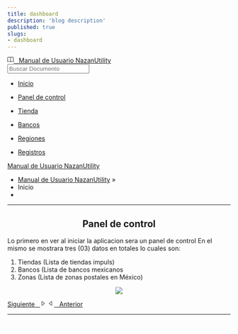 ```yaml
---
title: dashboard
description: 'blog description'
published: true
slugs:
- dashboard
---
```


<div class="wy-grid-for-nav">
  <nav data-toggle="wy-nav-shift" class="wy-nav-side stickynav">
    <div class="wy-side-scroll">
      <div class="wy-side-nav-search">
        <a href="#" class="float-left"><svg width="1em" height="1em" viewBox="0 0 16 16" class="bi bi-book float-left"
            fill="currentColor" xmlns="http://www.w3.org/2000/svg"><path fill-rule="evenodd"   d="M1 2.828v9.923c.918-.35 2.107-.692 3.287-.81 1.094-.111 2.278-.039 3.213.492V2.687c-.654-.689-1.782-.886-3.112-.752-1.234.124-2.503.523-3.388.893zm7.5-.141v9.746c.935-.53 2.12-.603 3.213-.493 1.18.12 2.37.461 3.287.811V2.828c-.885-.37-2.154-.769-3.388-.893-1.33-.134-2.458.063-3.112.752zM8 1.783C7.015.936 5.587.81 4.287.94c-1.514.153-3.042.672-3.994 1.105A.5.5 0 0 0 0 2.5v11a.5.5 0 0 0 .707.455c.882-.4 2.303-.881 3.68-1.02 1.409-.142 2.59.087 3.223.877a.5.5 0 0 0 .78 0c.633-.79 1.814-1.019 3.222-.877 1.378.139 2.8.62 3.681 1.02A.5.5 0 0 0 16 13.5v-11a.5.5 0 0 0-.293-.455c-.952-.433-2.48-.952-3.994-1.105C10.413.809 8.985.936 8 1.783z"></svg> &nbsp; Manual de Usuario NazanUtility</a><div role="search">
          <form id="rtd-search-form" class="wy-form" action="../search.html" method="get">
            <input type="text" name="q" placeholder="Buscar Documento" title="Type search term here" />
          </form>
        </div>
      </div>
      <div class="wy-menu wy-menu-vertical" data-spy="affix" role="navigation" aria-label="main navigation">
        <ul class="current">
          <li class="toctree-l1"><a class="reference internal current" href="../index.html">Inicio</a>
          </li>
        </ul>
        <ul>
          <li class="toctree-l1 current"><a class="reference internal" href="dahsboar.html">Panel de
              control</a>
          </li>
        </ul>
        <ul>
          <li class="toctree-l1"><a class="reference internal" href="store.html">Tienda</a>
          </li>
        </ul>
        <ul>
          <li class="toctree-l1"><a class="reference internal" href="banks.html">Bancos</a>
          </li>
        </ul>
        <ul>
          <li class="toctree-l1"><a class="reference internal" href="regions.html">Regiones</a>
          </li>
        </ul>
        <ul>
          <li class="toctree-l1"><a class="reference internal" href="crud.html">Registros</a>
          </li>
        </ul>
      </div>
    </div>
  </nav>
  <section data-toggle="wy-nav-shift" class="wy-nav-content-wrap">
    <nav class="wy-nav-top" role="navigation" aria-label="top navigation">
      <i data-toggle="wy-nav-top" class="fa fa-bars"></i>
      <a href="../index.html">Manual de Usuario NazanUtility</a>
    </nav>
    <div class="wy-nav-content">
      <div class="rst-content">
        <div role="navigation" aria-label="breadcrumbs navigation">
          <ul class="wy-breadcrumbs">
            <li><a href="#">Manual de Usuario NazanUtility</a> &raquo;</li>
            <li>Inicio</li>
            <li class="wy-breadcrumbs-aside">
            </li>
          </ul>
          <hr />
        </div>
        <div role="main">
          <div class="section">
            <h2>
              <center>Panel de control<center>
            </h2>
            <p>Lo primero en ver al iniciar la aplicacion sera un panel de control
              En el mismo se mostrara tres (03) datos en totales lo cuales son:</p>
            <ol>
              <li>Tiendas (Lista de tiendas impuls)</li>
              <li>Bancos (Lista de bancos mexicanos</li>
              <li>Zonas (Lista de zonas postales en México)</li>
            </ol>
            <p>
              <center><img src="../img/paneldecontrol.png"></center>
            </p>
          </div>
        </div>
        <footer>
          <div class="rst-footer-buttons" role="navigation" aria-label="footer navigation">
            <a href="./store.html" class="btn btn-neutral float-right" title="Tienda">Siguiente &nbsp;
              <span class=""><svg width="1em" height="1em" viewBox="0 0 16 16" class="bi bi-caret-right float-right"
                  fill="currentColor" xmlns="http://www.w3.org/2000/svg">                  <path fill-rule="evenodd"    d="M6 12.796L11.481 8 6 3.204v9.592zm.659.753l5.48-4.796a1 1 0 0 0 0-1.506L6.66 2.451C6.011 1.885 5 2.345 5 3.204v9.592a1 1 0 0 0 1.659.753z" />                </svg></span></a>
            <a href="../index.html" class="btn btn-neutral float-left" title="Inicio"><span class=""><svg width="1em"
                  height="1em" viewBox="0 0 16 16" class="bi bi-caret-left float-left" fill="currentColor"
                  xmlns="http://www.w3.org/2000/svg">                  <path fill-rule="evenodd"
                    d="M10 12.796L4.519 8 10 3.204v9.592zm-.659.753l-5.48-4.796a1 1 0 0 1 0-1.506l5.48-4.796A1 1 0 0 1 11 3.204v9.592a1 1 0 0 1-1.659.753z" />                </svg></span> &nbsp; Anterior</a>
          </div>
          <hr />
        </footer>
      </div>
    </div>
  </section>
</div>
<div class="rst-versions" role="note" aria-label="versions">
  <span class="rst-current-version" data-toggle="rst-current-version">
    <span><a href="../index.html" style="color: #fcfcfc;">&laquo; Anterior</a></span>
    <span style="margin-left: 15px"><a href="./store.html" style="color: #fcfcfc">Siguiente &raquo;</a></span>
  </span>
</div>